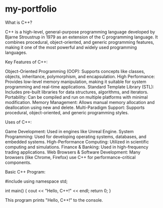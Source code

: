 # my-portfolio

What is C++?

C++ is a high-level, general-purpose programming language developed by Bjarne Stroustrup in 1979 as an extension of the C programming language. It combines procedural, object-oriented, and generic programming features, making it one of the most powerful and widely used programming languages.

Key Features of C++:

Object-Oriented Programming (OOP): Supports concepts like classes, objects, inheritance, polymorphism, and encapsulation.
High Performance: Provides low-level memory manipulation, making it suitable for system programming and real-time applications.
Standard Template Library (STL): Includes pre-built libraries for data structures, algorithms, and iterators.
Portability: Can be compiled and run on multiple platforms with minimal modification.
Memory Management: Allows manual memory allocation and deallocation using new and delete.
Multi-Paradigm Support: Supports procedural, object-oriented, and generic programming styles.

Uses of C++:

Game Development: Used in engines like Unreal Engine.
System Programming: Used for developing operating systems, databases, and embedded systems.
High-Performance Computing: Utilized in scientific computing and simulations.
Finance & Banking: Used in high-frequency trading applications.
Web Browsers & Software Development: Many browsers (like Chrome, Firefox) use C++ for performance-critical components.

Basic C++ Program:

#include <iostream>
using namespace std;

int main() {
    cout << "Hello, C++!" << endl;
    return 0;
}

This program prints "Hello, C++!" to the console.
